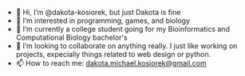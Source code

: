 - 👋 Hi, I’m @dakota-kosiorek, but just Dakota is fine
- 👀 I’m interested in programming, games, and biology
- 🌱 I’m currently a college student going for my Bioinformatics and Computational Biology bachelor's
- 💞️ I’m looking to collaborate on anything really. I just like working on projects, expecially things related to web design or python.
- 📫 How to reach me: dakota.michael.kosiorek@gmail.com

<!---
DMKosiorek/DMKosiorek is a ✨ special ✨ repository because its `README.md` (this file) appears on your GitHub profile.
You can click the Preview link to take a look at your changes.
--->
